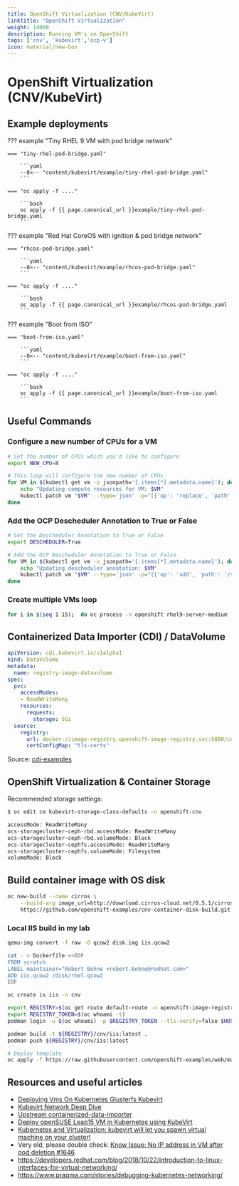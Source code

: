 ```yaml
---
title: OpenShift Virtualization (CNV/KubeVirt)
linktitle: "OpenShift Virtualization"
weight: 14000
description: Running VM's on OpenShift
tags: ['cnv', 'kubevirt','ocp-v']
icon: material/new-box
---
```


# OpenShift Virtualization (CNV/KubeVirt)

## Example deployments

??? example "Tiny RHEL 9 VM with pod bridge network"

    === "tiny-rhel-pod-bridge.yaml"

        ```yaml
        --8<-- "content/kubevirt/example/tiny-rhel-pod-bridge.yaml"
        ```

    === "oc apply -f ...."

        ```bash
        oc apply -f {{ page.canonical_url }}example/tiny-rhel-pod-bridge.yaml
        ```

??? example "Red Hat CoreOS with ignition & pod bridge network"

    === "rhcos-pod-bridge.yaml"

        ```yaml
        --8<-- "content/kubevirt/example/rhcos-pod-bridge.yaml"
        ```

    === "oc apply -f ...."

        ```bash
        oc apply -f {{ page.canonical_url }}example/rhcos-pod-bridge.yaml
        ```

??? example "Boot from ISO"

    === "boot-from-iso.yaml"

        ```yaml
        --8<-- "content/kubevirt/example/boot-from-iso.yaml"
        ```

    === "oc apply -f ...."

        ```bash
        oc apply -f {{ page.canonical_url }}example/boot-from-iso.yaml
        ```

## Useful Commands

### Configure a new number of CPUs for a VM

```bash
# Set the number of CPUs which you'd like to configure
export NEW_CPU=8

# This loop will configure the new number of CPUs
for VM in $(kubectl get vm -o jsonpath='{.items[*].metadata.name}'); do
    echo "Updating compute resources for VM: $VM"
    kubectl patch vm "$VM" --type='json' -p="[{'op': 'replace', 'path': '/spec/template/spec/domain/cpu/sockets', 'value': $NEW_CPU}]"
done
```

### Add the OCP Descheduler Annotation to True or False

```bash
# Set the Descheduler Annotation to True or False
export DESCHEDULER=True

# Add the OCP Descheduler Annotation to True or False
for VM in $(kubectl get vm -o jsonpath='{.items[*].metadata.name}'); do
    echo "Updating descheduler annotation: $VM"
    kubectl patch vm "$VM" --type='json' -p="[{'op': 'add', 'path': '/spec/template/metadata/annotations/descheduler.alpha.kubernetes.io~1evict', 'value': '$DESCHEDULER'}]"
done
```

### Create multiple VMs loop

```bash
for i in $(seq 1 15);  do oc process -n openshift rhel9-server-medium  -p NAME=vm${i} | oc apply -f - ; done;
```

## Containerized Data Importer (CDI) / DataVolume

```yaml
apiVersion: cdi.kubevirt.io/v1alpha1
kind: DataVolume
metadata:
  name: registry-image-datavolume
spec:
  pvc:
    accessModes:
    - ReadWriteMany
    resources:
      requests:
        storage: 5Gi
  source:
    registry:
      url: docker://image-registry.openshift-image-registry.svc:5000/cnv-demo/build-vm-image-container:latest
      certConfigMap: "tls-certs"
```

Source: [cdi-examples](https://github.com/kubevirt/containerized-data-importer/tree/master/manifests/example)

## OpenShift Virtualization & Container Storage

Recommended storage settings:

```bash
$ oc edit cm kubevirt-storage-class-defaults -n openshift-cnv

accessMode: ReadWriteMany
ocs-storagecluster-ceph-rbd.accessMode: ReadWriteMany
ocs-storagecluster-ceph-rbd.volumeMode: Block
ocs-storagecluster-cephfs.accessMode: ReadWriteMany
ocs-storagecluster-cephfs.volumeMode: Filesystem
volumeMode: Block
```

<!-- Internal Source: https://docs.google.com/document/d/1nIPev5h_pMCVz-G0K6xmtTmw7mv2L_J-cRKt9tVXtC4/edit#heading=h.szdpr1v81fo2 -->

## Build container image with OS disk

```bash
oc new-build --name cirros \
    --build-arg image_url=http://download.cirros-cloud.net/0.5.1/cirros-0.5.1-x86_64-disk.img \
    https://github.com/openshift-examples/cnv-container-disk-build.git
```

### Local IIS build in my lab

```bash
qemu-img convert -f raw -O qcow2 disk.img iis.qcow2

cat - > Dockerfile <<EOF
FROM scratch
LABEL maintainer="Robert Bohne <robert.bohne@redhat.com>"
ADD iis.qcow2 /disk/rhel.qcow2
EOF

oc create is iis -n cnv

export REGISTRY=$(oc get route default-route -n openshift-image-registry -o jsonpath='{.spec.host}')
export REGISTRY_TOKEN=$(oc whoami -t)
podman login -u $(oc whoami) -p $REGISTRY_TOKEN --tls-verify=false $HOST

podman build -t ${REGISTRY}/cnv/iis:latest .
podman push ${REGISTRY}/cnv/iis:latest

# Deploy template
oc apply -f https://raw.githubusercontent.com/openshift-examples/web/master/content/kubevirt/iis-template.yaml
```

## Resources and useful articles

- [Deploying Vms On Kubernetes Glusterfs Kubevirt](https://kubevirt.io/2018/Deploying-VMs-on-Kubernetes-GlusterFS-KubeVirt.html)
- [Kubevirt Network Deep Dive](https://kubevirt.io/2018/KubeVirt-Network-Deep-Dive.html)
- [Upstream containerized-data-importer](https://github.com/kubevirt/containerized-data-importer)
- [Deploy openSUSE Leap15 VM in Kubernetes using KubeVirt](http://panosgeorgiadis.com/blog/2018/03/15/deploy-opensuse-leap15-vm-in-kubernetes-using-kubevirt/)
- [Kubernetes and Virtualization: kubevirt will let you spawn virtual machine on your cluster!](https://medium.com/@alezzandro/kubernetes-and-virtualization-kubevirt-will-let-you-spawn-virtual-machine-on-your-cluster-e809914cc783)
- Very old, please double check: [Know Issue: No IP address in VM after pod deletion #1646](https://github.com/kubevirt/kubevirt/issues/1646)
- <https://developers.redhat.com/blog/2018/10/22/introduction-to-linux-interfaces-for-virtual-networking/>
- <https://www.praqma.com/stories/debugging-kubernetes-networking/>
